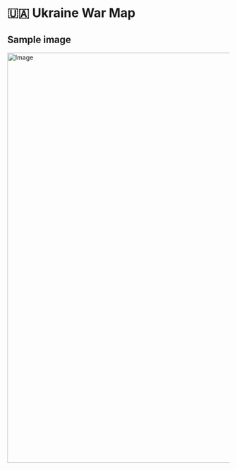 # 🇺🇦 Ukraine War Map 

## Sample image
<img width="927" alt="Image" src="https://github.com/user-attachments/assets/4cd86bff-dfa3-4f9e-8e37-0d31366ff08a" />